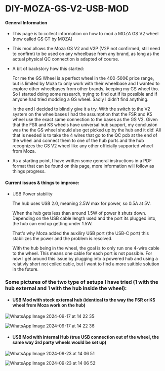 # DIY-MOZA-GS-V2-USB-MOD
#### General Information
- This page is to collect information on how to mod a MOZA GS V2 wheel (now called GS GT by MOZA)


- This mod allows the Moza GS V2 and V2P (V2P not confirmed, still need to confirm) to be used on any wheelbase from any brand, as long as the actual physical QC connection is adapted of course.


-  A bit of backstory how this started:

    For me the GS Wheel is a perfect wheel in the 400-500€ price range, but is limited by Moza to only work with their wheelbase and I wanted to explore other wheelbases from other brands, keeping my GS wheel tho. 
    So I started doing some research, trying to find out if its possible and if anyone had tried modding a GS wheel. Sadly I didn't find anything. 

    In the end I decided to blindly give it a try. With the switch to the V2 system on the wheelbases I had the assumption that the FSR and KS wheel use the exact same connection to the bases as the GS V2. Given that the FSR and KS wheels have universal      hub support, my conclusion was the the GS wheel should also get picked up by the hub and it did! 
    All that is needed is to take the 4 wires that go to the QC pcb at the end of the wheel and connect them to one of the hub ports and the hub recognizes the GS V2 wheel like any other officially supported wheel from Moza. 


- As a starting point, I have written some general instructions in a PDF format that can be found on this page, more information will follow as things progress.



#### Current issues & things to improve:

  - USB Power stability
  
    The hub uses USB 2.0, meaning 2.5W max for power, so 0.5A at 5V.

    When the hub gets less than around 1.5W of power it shuts down. Depending on the USB cable length used and the port its plugged into, the hub can end up getting under 1.5W.

    That's why Moza added the auxiliry USB port (the USB-C port) this stabilizes the power and the problem is resolved.

    With the hub being in the wheel, the goal is to only run one 4-wire cable to the wheel. This means one cable for each port is not possible. For now I get around this issue by plugging into a powered hub and using a relativly short not coiled cable,       but I want to find a more suitible solution in the future.

### Some pictures of the two type of setups I have tried (1 with the hub external and 1 with the hub inside the wheel):
  

- #### USB Mod with stock external hub (identical to the way the FSR or KS wheel from Moza work on the hub) 


![WhatsApp Image 2024-09-17 at 14 22 35](https://github.com/user-attachments/assets/ab2ff165-d699-41f1-bbc4-183ce77eb178)

![WhatsApp Image 2024-09-17 at 14 22 36](https://github.com/user-attachments/assets/50fc837b-aa24-42fa-8cb8-92613d1fa28a)


- #### USB Mod with internal Hub (true USB connection out of the wheel, the same way 3rd party wheels would be set up)

![WhatsApp Image 2024-09-23 at 14 06 51](https://github.com/user-attachments/assets/f5084fef-00ad-4b7a-9f1b-92cd552d7478)

![WhatsApp Image 2024-09-23 at 14 06 52](https://github.com/user-attachments/assets/1fb7592f-e87e-4ca0-8885-2ee29b437dfd)
